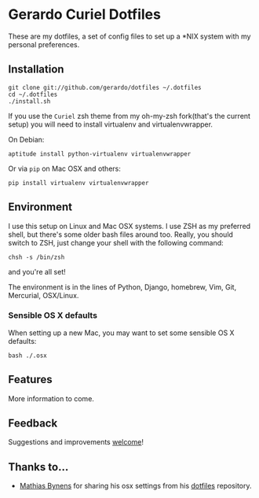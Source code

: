 # Gerardo Curiel Dotfiles

These are my dotfiles, a set of config files to set up a *NIX system
with my personal preferences.

## Installation

    git clone git://github.com/gerardo/dotfiles ~/.dotfiles
    cd ~/.dotfiles
    ./install.sh

If you use the `Curiel` zsh theme from my oh-my-zsh fork(that's the current
setup) you will need to install virtualenv and virtualenvwrapper.

On Debian:

    aptitude install python-virtualenv virtualenvwrapper

Or via `pip` on Mac OSX and others:

    pip install virtualenv virtualenvwrapper

## Environment

I use this setup on Linux and Mac OSX systems. I use ZSH as my preferred shell,
but there's some older bash files around too. Really, you should switch to
ZSH, just change your shell with the following command:

` chsh -s /bin/zsh `

and you're all set!

The environment is in the lines of Python, Django, homebrew, Vim, Git,
Mercurial, OSX/Linux.

### Sensible OS X defaults

When setting up a new Mac, you may want to set some sensible OS X defaults:

``bash
./.osx
``

## Features

More information to come.

## Feedback

Suggestions and improvements [welcome](https://github.com/gerardo/dotfiles/issues)!

## Thanks to…

* [Mathias Bynens](http://mathiasbynens.be/) for sharing his osx settings from his
[dotfiles](https://github.com/mathiasbynens/dotfiles) repository.
